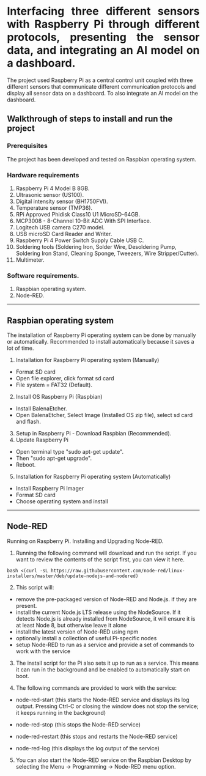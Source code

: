 <h1 align="justify"> Interfacing three different sensors with Raspberry Pi through different protocols, presenting the sensor data, and integrating an AI model on a dashboard. </h1>
The project used Raspberry Pi as a central control unit coupled with three different sensors that communicate different communication protocols and display all sensor data on a dashboard. To also integrate an AI model on the dashboard. 

## Walkthrough of steps to install and run the project


### Prerequisites
The project has been developed and tested on Raspbian operating system.

### Hardware requirements
1.  Raspberry Pi 4 Model B 8GB.
2.  Ultrasonic sensor (US100).
3.  Digital intensity sensor (BH1750FVI).
4.  Temperature sensor (TMP36).
5.  RPi Approved Phidisk Class10 U1 MicroSD-64GB.
6.  MCP3008 - 8-Channel 10-Bit ADC With SPI Interface.
7.  Logitech USB camera C270 model.
8.  USB microSD Card Reader and Writer.
9.  Raspberry Pi 4 Power Switch Supply Cable USB C.
10. Soldering tools (Soldering Iron, Solder Wire, Desoldering Pump, Soldering Iron Stand, Cleaning Sponge, Tweezers, Wire Stripper/Cutter).
11. Multimeter.

### Software requirements.
1.  Raspbian operating system.
2.  Node-RED.
***

## Raspbian operating system
The installation of Raspberry Pi operating system can be done by manually or automatically. Recommended to install automatically because it saves a lot of time.
1. Installation for Raspberry Pi operating system (Manually)
+ Format SD card
+ Open file explorer, click format sd card
+ File system = FAT32 (Default).
2. Install OS Raspberry Pi (Raspbian)
+ Install BalenaEtcher.
+ Open BalenaEtcher, Select Image (Installed OS zip file), select sd card and flash.
3. Setup in Raspberry Pi - Download Raspbian (Recommended).
4. Update Raspberry Pi
+ Open terminal type "sudo apt-get update".
+ Then "sudo apt-get upgrade".
+ Reboot.
5. Installation for Raspberry Pi operating system (Automatically)
+ Install Raspberry Pi Imager
+ Format SD card
+ Choose operating system and install
***

## Node-RED
Running on Raspberry Pi. Installing and Upgrading Node-RED.

1.  Running the following command will download and run the script. If you want to review the contents of the script first, you can view it here.
```linux
bash <(curl -sL https://raw.githubusercontent.com/node-red/linux-installers/master/deb/update-nodejs-and-nodered)
```

2.  This script will:
+ remove the pre-packaged version of Node-RED and Node.js. if they are present.
+ install the current Node.js LTS release using the NodeSource. If it detects Node.js is already installed from NodeSource, it will ensure it is at least Node 8, but otherwise leave it alone
+ install the latest version of Node-RED using npm
+ optionally install a collection of useful Pi-specific nodes
+ setup Node-RED to run as a service and provide a set of commands to work with the service

3.  The install script for the Pi also sets it up to run as a service. This means it can run in the background and be enabled to automatically start on boot.

4.  The following commands are provided to work with the service:

+ node-red-start (this starts the Node-RED service and displays its log output. Pressing Ctrl-C or closing the window does not stop the service; it keeps running in the background)

+ node-red-stop (this stops the Node-RED service)

+ node-red-restart (this stops and restarts the Node-RED service)

+ node-red-log (this displays the log output of the service)

5.  You can also start the Node-RED service on the Raspbian Desktop by selecting the Menu -> Programming -> Node-RED menu option.
